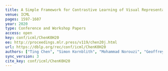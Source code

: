 ```yaml
---
title: A Simple Framework for Contrastive Learning of Visual Representations.
venue: ICML
pages: 1597-1607
year: 2020
type: Conference and Workshop Papers
access: open
key: conf/icml/ChenK0H20
ee: http://proceedings.mlr.press/v119/chen20j.html
url: https://dblp.org/rec/conf/icml/ChenK0H20
authors: ["Ting Chen", "Simon Kornblith", "Mohammad Norouzi", "Geoffrey E. Hinton"]
sync_version: 3
cite_key: conf/icml/ChenK0H20
---
```

